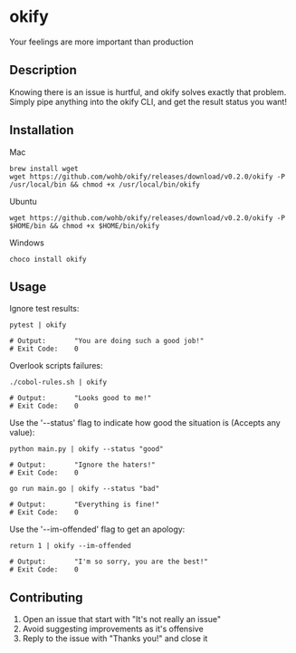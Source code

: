 # okify
Your feelings are more important than production

## Description
Knowing there is an issue is hurtful, and okify solves exactly that problem.  
Simply pipe anything into the okify CLI, and get the result status you want! 

## Installation
Mac
```
brew install wget
wget https://github.com/wohb/okify/releases/download/v0.2.0/okify -P /usr/local/bin && chmod +x /usr/local/bin/okify
```
Ubuntu
```
wget https://github.com/wohb/okify/releases/download/v0.2.0/okify -P $HOME/bin && chmod +x $HOME/bin/okify
```
Windows
```
choco install okify
```

## Usage
Ignore test results:
```shell script
pytest | okify

# Output:       "You are doing such a good job!" 
# Exit Code:    0
```  

Overlook scripts failures:
```shell script
./cobol-rules.sh | okify

# Output:       "Looks good to me!" 
# Exit Code:    0
```

Use the '--status' flag to indicate how good the situation is (Accepts any value):
```shell script
python main.py | okify --status "good"

# Output:       "Ignore the haters!" 
# Exit Code:    0
```
```shell script
go run main.go | okify --status "bad"

# Output:       "Everything is fine!" 
# Exit Code:    0
```

Use the '--im-offended' flag to get an apology:
```shell script
return 1 | okify --im-offended

# Output:       "I'm so sorry, you are the best!" 
# Exit Code:    0
```

## Contributing
1. Open an issue that start with "It's not really an issue"
2. Avoid suggesting improvements as it's offensive
3. Reply to the issue with "Thanks you!" and close it
